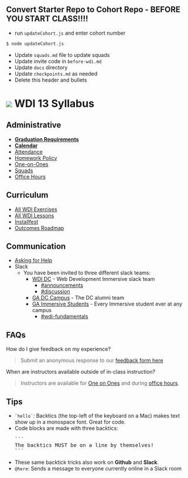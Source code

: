 ## Convert Starter Repo to Cohort Repo - BEFORE YOU START CLASS!!!!

<!-- TODO: create app that greps codebase -->
<!-- TODO: tell brian to standardize naming conventions for slack channels-->
- run `updateCohort.js` and enter cohort number
```bash
$ node updateCohort.js
```
- Update `squads.md` file to update squads
- Update invite code in `before-wdi.md`
- Update `docs` directory
- Update `checkpoints.md` as needed
- Delete this header and bullets

# ![](https://camo.githubusercontent.com/6ce15b81c1f06d716d753a61f5db22375fa684da/68747470733a2f2f67612d646173682e73332e616d617a6f6e6177732e636f6d2f70726f64756374696f6e2f6173736574732f6c6f676f2d39663838616536633963333837313639306533333238306663663535376633332e706e67) WDI 13 Syllabus

## Administrative

- **[Graduation Requirements](graduation-requirements.md)**
- **[Calendar](http://ga-dc.github.io/wdi13/)**
- [Attendance](attendance.md)
- [Homework Policy](homework-policy.md)
- [One-on-Ones](one-on-ones.md)
- [Squads](squads.md)
- [Office Hours](office-hours.md)

## Curriculum

- [All WDI Exercises](http://repotagger.github.io?name=ga-wdi-exercises)
- [All WDI Lessons](http://repotagger.github.io?name=ga-wdi-lessons)
- [Installfest](https://github.com/ga-dc/installfest)
- [Outcomes Roadmap](https://docs.google.com/document/d/1dTtTYLM6Ev6XUvmWm4iuxhC-wTMuTllqXR2CNoDJ_Ik/edit)

## Communication

- [Asking for Help](asking-for-help.md)
- Slack
  - You have been invited to three different slack teams:
    - [WDI DC](https://wdi-dc.slack.com) - Web Development Immersive slack team
      - [#announcements](https://wdi<<cohort>>dc.slack.com/archives/announcements)
      - [#discussion](https://wdi<<cohort>>dc.slack.com/archives/discussion)
    - [GA DC Campus](https://gadc-campus.slack.com) - The DC alumni team
    - [GA Immersive Students](https://ga-students.slack.com) - Every Immersive student ever at any campus
      - [#wdi-fundamentals](https://ga-students.slack.com/messages/wdi-fundamentals/)

## FAQs

How do I give feedback on my experience?

> Submit an anonymous response to our [feedback form here](https://docs.google.com/forms/u/1/d/10uz4L2kuKBrnIeGQmabJtihytdhHseKPksIhv-ItnwQ)

When are instructors available outside of in-class instruction?

> Instructors are available for [One on Ones](one-on-ones.md) and during [office hours](office-hours.md).

## Tips

- <code>&grave;hello&grave;</code>: Backtics (the top-left of the keyboard on a Mac) makes text show up in a monospace font. Great for code.
- Code blocks are made with three backtics:
  <pre>
  &grave;&grave;&grave;
  The backtics MUST be on a line by themselves!
  &grave;&grave;&grave;
  </pre>
- These same backtick tricks also work on **Github** and **Slack**.
- `@here`: Sends a message to everyone currently online in a Slack room

